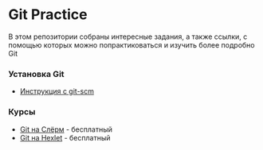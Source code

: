 # Git Practice

В этом репозитории собраны интересные задания, а также ссылки, с помощью которых можно попрактиковаться и изучить более подробно Git

### Установка Git

* [Инструкция с git-scm](https://git-scm.com/book/ru/v2/%D0%92%D0%B2%D0%B5%D0%B4%D0%B5%D0%BD%D0%B8%D0%B5-%D0%A3%D1%81%D1%82%D0%B0%D0%BD%D0%BE%D0%B2%D0%BA%D0%B0-Git)

### Курсы

* [Git на Слёрм](https://slurm.io/git) - бесплатный
* [Git на Hexlet](https://ru.hexlet.io/courses/intro_to_git) - бесплатный
